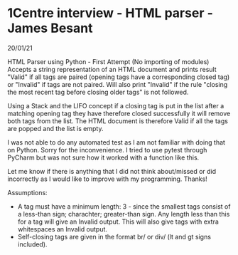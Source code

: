 # 1Centre interview - HTML parser - James Besant
20/01/21 

HTML Parser using Python - First Attempt (No importing of modules)
Accepts a string representation of an HTML document and prints
result "Valid" if all tags are paired (opening tags have a corresponding
closed tag) or "Invalid" if tags are not paired. Will also print "Invalid"
if the rule "closing the most recent tag before closing older tags" is not
followed.

Using a Stack and the LIFO concept if a closing tag is put in the list after a
matching opening tag they have therefore closed successfully it will remove both tags
from the list. The HTML document is therefore Valid if all the tags are popped and
the list is empty.

I was not able to do any automated test as I am not familiar with doing that on Python. Sorry
for the inconvenience. I tried to use pytest through PyCharm but was not sure how it worked with a function like this. 

Let me know if there is anything that I did not think about/missed or did incorrectly as I would 
like to improve with my programming. Thanks!


Assumptions:
- A tag must have a minimum length: 3 - since the smallest tags consist of
a less-than sign; charachter; greater-than sign. Any length less
than this for a tag will give an Invalid output. This will also give tags with
extra whitespaces an Invalid output.
- Self-closing tags are given in the format br/ or div/ (lt and gt signs included).

